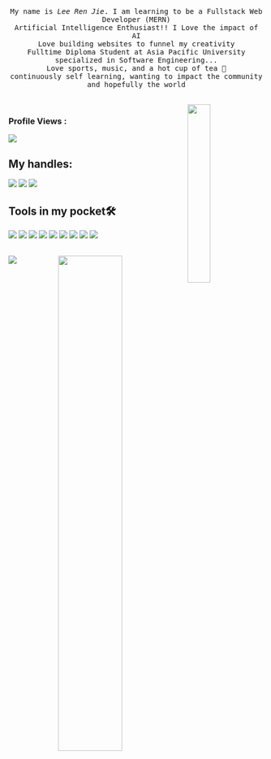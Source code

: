 <p align="center" >
  <samp>
    My name is <em>Lee Ren Jie</em>. I am learning to be a Fullstack Web Developer (MERN) 
  <br/> Artificial Intelligence Enthusiast!! I Love the impact of AI 
   <br /> Love building websites to funnel my creativity
    <br/> Fulltime Diploma Student at Asia Pacific University specialized in Software Engineering...
      <br/>
Love sports, music, and a hot cup of tea 🍵
          <br/>
continuously self learning, wanting to impact the community and hopefully the world
  </samp>
</p><br/>

<img src="https://media.tenor.com/images/df8c44a1d20ab367fdcb21880985fd33/tenor.gif" align="right"  width="30%"/>

 ### Profile Views :<br>
  <img src="https://profile-counter.glitch.me/LeeRenJie/count.svg" />

## My handles:
<img src="https://img.shields.io/badge/work.renjie@gmail.com-%23D14836.svg?&style=for-the-badge&logo=gmail&logoColor=white" href="mailto:work.renjie@gmail.com"> <a href="https://www.linkedin.com/in/leerenjie/"><img src="https://img.shields.io/badge/Lee Ren Jie-%230077B5.svg?&style=for-the-badge&logo=linkedin&logoColor=white" ></a>   <a  href="https://stackoverflow.com/users/story/14742922"><img src="https://img.shields.io/badge/Lee Ren Jie-%2312100E.svg?&style=for-the-badge&logo=stackoverflow&logoColor=white"></a>
<br>

## Tools in my pocket🛠

<img src="https://img.shields.io/badge/html5%20-%23E34F26.svg?&style=for-the-badge&logo=html5&logoColor=white">   <img src="https://img.shields.io/badge/css3%20-%231572B6.svg?&style=for-the-badge&logo=css3&logoColor=white"> <img src="https://img.shields.io/badge/javascript%20-%23323330.svg?&style=for-the-badge&logo=javascript&logoColor=%23F7DF1E">   <img src="https://img.shields.io/badge/python%20-%2314354C.svg?&style=for-the-badge&logo=python&logoColor=white">     <img src="https://img.shields.io/badge/react%20-%2320232a.svg?&style=for-the-badge&logo=react&logoColor=%2361DAFB">   <img src="https://img.shields.io/badge/bootstrap%20-%23563D7C.svg?&style=for-the-badge&logo=bootstrap&logoColor=white">   <img src="https://img.shields.io/badge/git%20-%23F05033.svg?&style=for-the-badge&logo=git&logoColor=white"/>  <img src="https://img.shields.io/badge/nodejs%20-%23563D7C.svg?&style=for-the-badge&logo=nodejs&logoColor=white"> <img src="http://img.shields.io/badge/-VS%20Code-000000?style=for-the-badge&logo=Visual-studio-code&logoColor=blue">

<br>

<img src="https://github-readme-stats.vercel.app/api/top-langs/?username=LeeRenJie&theme=blue-green" align=left>
<img src="https://github-readme-stats.vercel.app/api?username=LeeRenJie&show_icons=true&theme=dracula" align=right width=50%>






